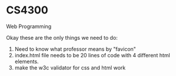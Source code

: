 # CS4300
Web Programming


Okay these are the only things we need to do:

1. Need to know what professor means by "favicon"
2. index.html file needs to be 20 lines of code with 4 different html elements.
3. make the w3c validator for css and html work
